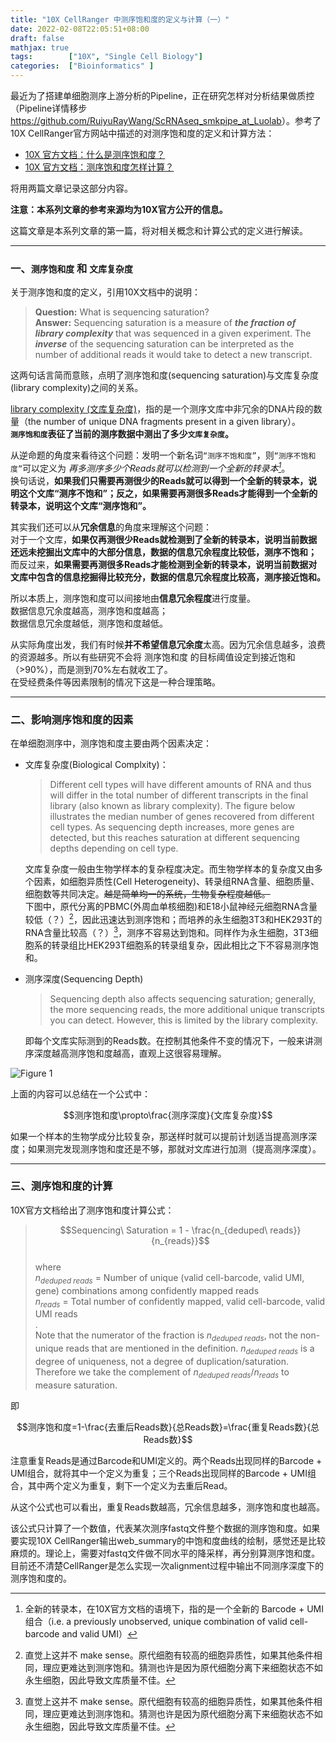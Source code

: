 ```yaml
---
title: "10X CellRanger 中测序饱和度的定义与计算（一）"
date: 2022-02-08T22:05:51+08:00
draft: false
mathjax: true
tags:        ["10X", "Single Cell Biology"]
categories:  ["Bioinformatics" ]
---
```


最近为了搭建单细胞测序上游分析的Pipeline，正在研究怎样对分析结果做质控（Pipeline详情移步<https://github.com/RuiyuRayWang/ScRNAseq_smkpipe_at_Luolab>）。参考了10X CellRanger官方网站中描述的对测序饱和度的定义和计算方法：

- [10X 官方文档：什么是测序饱和度？](https://kb.10xgenomics.com/hc/en-us/articles/115005062366-What-is-sequencing-saturation-)
- [10X 官方文档：测序饱和度怎样计算？](https://kb.10xgenomics.com/hc/en-us/articles/115003646912-How-is-sequencing-saturation-calculated-)

将用两篇文章记录这部分内容。

**注意：本系列文章的参考来源均为10X官方公开的信息。**

这篇文章是本系列文章的第一篇，将对相关概念和计算公式的定义进行解读。

***

### 一、`测序饱和度` 和 `文库复杂度`

关于测序饱和度的定义，引用10X文档中的说明：

>**Question:** What is sequencing saturation?  
>**Answer:** Sequencing saturation is a measure of ***the fraction of library complexity*** that was sequenced in a given experiment. The ***inverse*** of the sequencing saturation can be interpreted as the number of additional reads it would take to detect a new transcript.

这两句话言简而意赅，点明了测序饱和度(sequencing saturation)与文库复杂度(library complexity)之间的关系。

[library complexity (文库复杂度)](https://gatk.broadinstitute.org/hc/en-us/articles/360037591931-EstimateLibraryComplexity-Picard-)，指的是一个测序文库中非冗余的DNA片段的数量（the number of unique DNA fragments present in a given library）。  
**`测序饱和度`表征了当前的测序数据中测出了多少`文库复杂度`。**

从逆命题的角度来看待这个问题：发明一个新名词`“测序不饱和度”`，则`“测序不饱和度”`可以定义为 *再多测序多少个Reads就可以检测到一个全新的转录本[^1]*。  
换句话说，**如果我们只需要再测很少的Reads就可以得到一个全新的转录本，说明这个文库“测序不饱和”；反之，如果需要再测很多Reads才能得到一个全新的转录本，说明这个文库“测序饱和”。**

其实我们还可以从**冗余信息**的角度来理解这个问题：  
对于一个文库，**如果仅再测很少Reads就检测到了全新的转录本，说明当前数据还远未挖掘出文库中的大部分信息，数据的信息冗余程度比较低，测序不饱和；**  
而反过来，**如果需要再测很多Reads才能检测到全新的转录本，说明当前数据对文库中包含的信息挖掘得比较充分，数据的信息冗余程度比较高，测序接近饱和。**  

所以本质上，测序饱和度可以间接地由**信息冗余程度**进行度量。  
数据信息冗余度越高，测序饱和度越高；  
数据信息冗余度越低，测序饱和度越低。

从实际角度出发，我们有时候**并不希望信息冗余度**太高。因为冗余信息越多，浪费的资源越多。所以有些研究不会将 测序饱和度 的目标阈值设定到接近饱和（>90%），而是测到70%左右就收工了。  
在受经费条件等因素限制的情况下这是一种合理策略。

***

### 二、影响测序饱和度的因素

在单细胞测序中，测序饱和度主要由两个因素决定：

* 文库复杂度(Biological Complxity)：
    >Different cell types will have different amounts of RNA and thus will differ in the total number of different transcripts in the final library (also known as library complexity). The figure below illustrates the median number of genes recovered from different cell types. As sequencing depth increases, more genes are detected, but this reaches saturation at different sequencing depths depending on cell type.

    文库复杂度一般由生物学样本的复杂程度决定。而生物学样本的复杂度又由多个因素，如细胞异质性(Cell Heterogeneity)、转录组RNA含量、细胞质量、细胞数等共同决定。~~越是简单均一的系统，生物复杂程度越低。~~  
    下图中，原代分离的PBMC(外周血单核细胞)和E18小鼠神经元细胞RNA含量较低（？）[^2]，因此迅速达到测序饱和；而培养的永生细胞3T3和HEK293T的RNA含量比较高（？）[^2]，测序不容易达到饱和。同样作为永生细胞，3T3细胞系的转录组比HEK293T细胞系的转录组复杂，因此相比之下不容易测序饱和。
* 测序深度(Sequencing Depth)
    >Sequencing depth also affects sequencing saturation; generally, the more sequencing reads, the more additional unique transcripts you can detect. However, this is limited by the library complexity.

    即每个文库实际测到的Reads数。在控制其他条件不变的情况下，一般来讲测序深度越高测序饱和度越高，直观上这很容易理解。

![Figure 1](https://kb.10xgenomics.com/hc/article_attachments/115016412246/SingleCell_GeneRecovery_by_SeqDepth_combined.png#middle)

上面的内容可以总结在一个公式中：

$$测序饱和度\propto\frac{测序深度}{文库复杂度}$$

如果一个样本的生物学成分比较复杂，那送样时就可以提前计划适当提高测序深度；如果测完发现测序饱和度还是不够，那就对文库进行加测（提高测序深度）。

***

### 三、测序饱和度的计算

10X官方文档给出了测序饱和度计算公式：

>$$Sequencing\ Saturation = 1 - \frac{n_{deduped\ reads}}{n_{reads}}$$  
>where  
>$n_{deduped\ reads}$ = Number of unique (valid cell-barcode, valid UMI, gene) combinations among confidently mapped reads  
>$n_{reads}$ = Total number of confidently mapped, valid cell-barcode, valid UMI reads  
>.  
>Note that the numerator of the fraction is $n_{deduped\ reads}$, not the non-unique reads that are mentioned in the definition. $n_{deduped\ reads}$ is a degree of uniqueness, not a degree of duplication/saturation. Therefore we take the complement of $n_{deduped\ reads}/n_{reads}$ to measure saturation.

即

$$测序饱和度=1-\frac{去重后Reads数}{总Reads数}=\frac{重复Reads数}{总Reads数}$$

注意重复Reads是通过Barcode和UMI定义的。两个Reads出现同样的Barcode + UMI组合，就将其中一个定义为重复；三个Reads出现同样的Barcode + UMI组合，其中两个定义为重复，剩下一个定义为去重后Read。

从这个公式也可以看出，重复Reads数越高，冗余信息越多，测序饱和度也越高。

该公式只计算了一个数值，代表某次测序fastq文件整个数据的测序饱和度。如果要实现10X CellRanger输出web_summary的中饱和度曲线的绘制，感觉还是比较麻烦的。理论上，需要对fastq文件做不同水平的降采样，再分别算测序饱和度。  
目前还不清楚CellRanger是怎么实现一次alignment过程中输出不同测序深度下的测序饱和度的。

[^1]: 全新的转录本，在10X官方文档的语境下，指的是一个全新的 Barcode + UMI 组合（i.e. a previously unobserved, unique combination of valid cell-barcode and valid UMI）
[^2]: 直觉上这并不 make sense。原代细胞有较高的细胞异质性，如果其他条件相同，理应更难达到测序饱和。猜测也许是因为原代细胞分离下来细胞状态不如永生细胞，因此导致文库质量不佳。